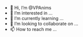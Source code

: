 - 👋 Hi, I’m @VPAnims
- 👀 I’m interested in ...
- 🌱 I’m currently learning ...
- 💞️ I’m looking to collaborate on ...
- 📫 How to reach me ...

<!---
VPAnims/VPAnims is a ✨ special ✨ repository because its `README.md` (this file) appears on your GitHub profile.
You can click the Preview link to take a look at your changes.
--->
